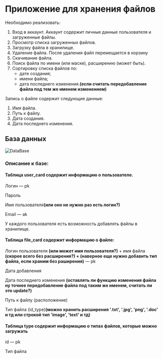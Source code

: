 <h1>Приложение для хранения файлов</h1>
<p>Необходимо реализовать:</p>
<ol>
	<li>Вход в аккаунт. Аккаунт содержит личные данные пользователя и загруженные файлы.</li>
	<li>Просмотр списка загруженных файлов.</li>
	<li>Загрузку файла в хранилище.</li>
	<li>Удаление файла. После удаления файл перемещается в корзину</li>
	<li>Скачивание файла.</li>
	<li>Поиск файла по имени (или маске), расширению (может быть).</li>
	<li>Сортировку списка файлов по:
	<ul>
		<li>дате создания;</li>
		<li>имени файла;</li>
		<li>дата последнего изменения.<b>(если считать передобавление файла под тем же именем изменением)</b></li>
	</ul>
	</li>
</ol>
	
<p>Запись о файле содержит следующие данные:</p>
<ol>
	<li>Имя файла.</li>
	<li>Путь к файлу.</li>
	<li>Дата создания.</li>
	<li>Дата последнего изменения.</li>
</ol>

<h2>База данных</h2>

![DataBase](https://user-images.githubusercontent.com/87008317/196003950-90b3582d-32e2-400d-9e29-db35d393a87e.png)

<h3>Описание к базе:</h3>
<h4>Таблица user_card содержит информацию о пользователе.</h4>
<p>Логин — pk</p>
<p>Пароль</p>
<p>Имя пользователя<b>(или оно не нужно раз есть логин?)</b></p>
<p>Email — ak</p>

<p>У каждого пользователя есть возможность добавлять файлы в хранилище.</p>
<h4>Таблица file_card содержит информацию о файле:</h4>
<p>Логин пользователя <b>(или может имя пользователя?)</b> + имя файла <b>(скорее всего без расширения?) + (наверное еще нужно добавить тип файла, если храним без раширения)</b> — pk</p>
<p>Дата добавления</p>
<p>Дата последнего изменения <b>(оставлять ли функцию изменения файла ну точнее передобавление файла под таким же именем, считать ли это update?)</b></p>
<p>Путь к файлу (расположение)</p>
<p>Тип файла (id_type)<b>(можно хранить расширения '.txt', '.jpg', 'png', '.doc' и тд или строкой тип 'image', 'text' и тд)</b></p>

<h4>Таблица type содержит информацию о типах файлов, которые можно загружать</h4>
<p>id — pk</p>
<p>Тип файла</p>
